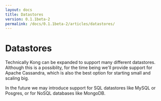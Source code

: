 ```yaml
---
layout: docs
title: Datastores
version: 0.1.1beta-2
permalink: /docs/0.1.1beta-2/articles/datastores/
---
```


# Datastores

Technically Kong can be expanded to support many different datastores. Although this is a possiblity, for the time being we'll provide support for Apache Cassandra, which is also the best option for starting small and scaling big.

In the future we may introduce support for SQL datastores like MySQL or Posgres, or for NoSQL databases like MongoDB.
